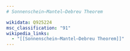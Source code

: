```yaml
---
# Sonnenschein–Mantel–Debreu Theorem

wikidata: Q925224
msc_classification: "91"
wikipedia_links:
  - "[[Sonnenschein–Mantel–Debreu Theorem]]"
---
```

